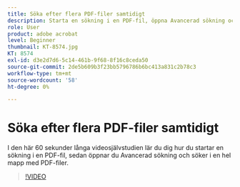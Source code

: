 ```yaml
---
title: Söka efter flera PDF-filer samtidigt
description: Starta en sökning i en PDF-fil, öppna Avancerad sökning och sök i en hel mapp med PDF-filer
role: User
product: adobe acrobat
level: Beginner
thumbnail: KT-8574.jpg
KT: 8574
exl-id: d3e2d7d6-5c14-461b-9f68-8f16c8ceda50
source-git-commit: 2de5b609b3f23bb5796786b6bc413a831c2b78c3
workflow-type: tm+mt
source-wordcount: '58'
ht-degree: 0%

---
```


# Söka efter flera PDF-filer samtidigt

I den här 60 sekunder långa videosjälvstudien lär du dig hur du startar en sökning i en PDF-fil, sedan öppnar du Avancerad sökning och söker i en hel mapp med PDF-filer.

>[!VIDEO](https://video.tv.adobe.com/v/336363?hidetitle=true)
